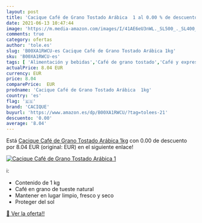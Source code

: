 ```yaml
---
layout: post
title: 'Cacique Café de Grano Tostado Arábica  1 al 0.00 % de descuento'
date: 2021-06-13 10:47:44
image: 'https://m.media-amazon.com/images/I/41AE6eU3nWL._SL500_._SL400_.jpg'
comments: true
category: ofertas
author: 'tole.es'
slug: 'B00XA1RWCU-es Cacique Café de Grano Tostado Arábica 1kg'
sku: 'B00XA1RWCU-es'
tags: [ 'Alimentación y bebidas','Café de grano tostado','Café y expreso','Café, té y bebidas','cacique','café', ]
actualPrice: 8.04 EUR
currency: EUR
price: 8.04
comparePrice:  EUR
prodname: 'Cacique Café de Grano Tostado Arábica  1kg'
country: 'es'
flag: '🇪🇸'
brand: 'CACIQUE'
buyurl: 'https://www.amazon.es/dp/B00XA1RWCU/?tag=tolees-21'
descuento: '0.00'
average: '8.04'
---
```


Está [Cacique Café de Grano Tostado Arábica  1kg](https://www.amazon.es/dp/B00XA1RWCU/?tag=tolees-21) con 0.00 de descuento por 8.04 EUR (original:  EUR) en el siguiente enlace!

[![Cacique Café de Grano Tostado Arábica  1](https://m.media-amazon.com/images/I/41AE6eU3nWL._SL500_._SL400_.jpg)](https://www.amazon.es/dp/B00XA1RWCU/?tag=tolees-21)

ℹ️:

- Contenido de 1 kg
- Café en grano de tueste natural
- Mantener en lugar limpio, fresco y seco
- Proteger del sol

[🛒 Ver la oferta!!](https://www.amazon.es/dp/B00XA1RWCU/?tag=tolees-21)
